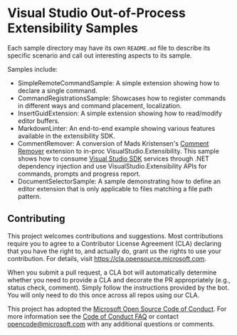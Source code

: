 # Visual Studio Out-of-Process Extensibility Samples

Each sample directory may have its own `README.md` file to describe its specific scenario
and call out interesting aspects to its sample.

Samples include:

* SimpleRemoteCommandSample: A simple extension showing how to declare a single command.
* CommandRegistrationsSample: Showcases how to register commands in different ways and command placement, localization.
* InsertGuidExtension: A simple extension showing how to read/modify editor buffers.
* MarkdownLinter: An end-to-end example showing various features available in the extensibility SDK.
* CommentRemover: A conversion of Mads Kristensen's [Comment Remover](https://github.com/madskristensen/CommentRemover) extension to in-proc VisualStudio.Extensibility. This sample shows how to consume [Visual Studio SDK](https://www.nuget.org/packages/Microsoft.VisualStudio.SDK) services through .NET dependency injection and use VisualStudio.Extensibility APIs for commands, prompts and progress report.
* DocumentSelectorSample: A sample demonstrating how to define an editor extension that is only applicable to files matching a file path pattern.

## Contributing

This project welcomes contributions and suggestions.  Most contributions require you to agree to a
Contributor License Agreement (CLA) declaring that you have the right to, and actually do, grant us
the rights to use your contribution. For details, visit https://cla.opensource.microsoft.com.

When you submit a pull request, a CLA bot will automatically determine whether you need to provide
a CLA and decorate the PR appropriately (e.g., status check, comment). Simply follow the instructions
provided by the bot. You will only need to do this once across all repos using our CLA.

This project has adopted the [Microsoft Open Source Code of Conduct](https://opensource.microsoft.com/codeofconduct/).
For more information see the [Code of Conduct FAQ](https://opensource.microsoft.com/codeofconduct/faq/) or
contact [opencode@microsoft.com](mailto:opencode@microsoft.com) with any additional questions or comments.

